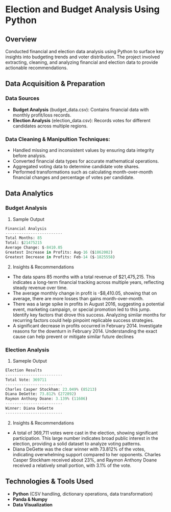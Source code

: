 # Election and Budget Analysis Using Python

## Overview
Conducted financial and election data analysis using Python to surface key insights into budgeting trends and voter distribution. The project involved extracting, cleaning, and analyzing financial and election data to provide actionable recommendations.

## Data Acquisition & Preparation
### Data Sources
* **Budget Analysis** (budget_data.csv): Contains financial data with monthly profit/loss records.
* **Election Analysis** (election_data.csv): Records votes for different candidates across multiple regions.

### Data Cleaning & Manipultion Techniques:
* Handled missing and inconsistent values by ensuring data integrity before analysis.
* Converted financial data types for accurate mathematical operations.
* Aggregated voting data to determine candidate vote shares.
* Performed transformations such as calculating month-over-month financial changes and percentage of votes per candidate.

## Data Analytics
### Budget Analysis
1. Sample Output
```python
Financial Analysis
-------------------------
Total Months: 85
Total: $21475215
Average Change: $-8410.05
Greatest Increase in Profits: Aug-16 ($1862002)
Greatest Decrease in Profits: Feb-14 ($-1825558)
```
2. Insights & Recommendations
- The data spans 85 months with a total revenue of $21,475,215. This indicates a long-term financial tracking across multiple years, reflecting steady revenue over time.
- The average monthly change in profit is -$8,410.05, showing that on average, there are more losses than gains month-over-month.
- There was a large spike in profits in August 2016, suggesting a potential event, marketing campaign, or special promotion led to this jump. Identify key factors that drove this success. Analyzing similar months for recurring factors could help pinpoint replicable success strategies.
- A significant decrease in profits occurred in February 2014. Investigate reasons for the downturn in February 2014. Understanding the exact cause can help prevent or mitigate similar future declines
### Election Analysis
1. Sameple Output
```python
Election Results
-------------------------
Total Vote: 369711
-------------------------
Charles Casper Stockham: 23.049% (85213)
Diana DeGette: 73.812% (272892)
Raymon Anthony Doane: 3.139% (11606)
-------------------------
Winner: Diana DeGette
-------------------------
```
2. Insights & Recommendations
- A total of 369,711 votes were cast in the election, showing significant participation. This large number indicates broad public interest in the election, providing a solid dataset to analyze voting patterns.
- Diana DeGette was the clear winner with 73.812% of the votes, indicating overwhelming support compared to her opponents. Charles Casper Stockham received about 23%, and Raymon Anthony Doane received a relatively small portion, with 3.1% of the vote.

## Technologies & Tools Used
* **Python** (CSV handling, dictionary operations, data transformation)
* **Panda & Numpy**
* **Data Visualization**
